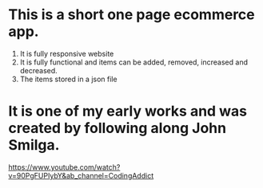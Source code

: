 # This is a short one page ecommerce app.
1. It is fully responsive website
2. It is fully functional and items can be added, removed, increased and decreased.
3. The items stored in a json file

# It is one of my early works and was created by following along John Smilga.
https://www.youtube.com/watch?v=90PgFUPIybY&ab_channel=CodingAddict

